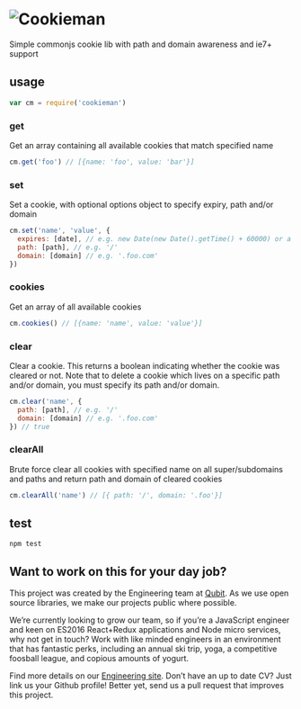 #  ![Cookieman](https://cloud.githubusercontent.com/assets/640611/11089200/f075ee22-885f-11e5-8cda-d620b6b79c69.png)
Simple commonjs cookie lib with path and domain awareness and ie7+ support


## usage    
```javascript
var cm = require('cookieman')
```

### get
Get an array containing all available cookies that match specified name
```javascript
cm.get('foo') // [{name: 'foo', value: 'bar'}]
```

### set
Set a cookie, with optional options object to specify expiry, path and/or domain
```javascript
cm.set('name', 'value', {
  expires: [date], // e.g. new Date(new Date().getTime() + 60000) or a timestamp
  path: [path], // e.g. '/'
  domain: [domain] // e.g. '.foo.com'
})
```

### cookies
Get an array of all available cookies
```javascript
cm.cookies() // [{name: 'name', value: 'value'}]
```

### clear
Clear a cookie. This returns a boolean indicating whether the cookie was cleared or not.
Note that to delete a cookie which lives on a specific path and/or domain, you must specify its path and/or domain.
```javascript
cm.clear('name', {
  path: [path], // e.g. '/'
  domain: [domain] // e.g. '.foo.com'
}) // true
```

### clearAll
Brute force clear all cookies with specified name on all super/subdomains and paths and return path and domain of cleared cookies
```javascript
cm.clearAll('name') // [{ path: '/', domain: '.foo'}]
```
## test

```
npm test
```

## Want to work on this for your day job?

This project was created by the Engineering team at [Qubit](http://www.qubit.com). As we use open source libraries, we make our projects public where possible.

We’re currently looking to grow our team, so if you’re a JavaScript engineer and keen on ES2016 React+Redux applications and Node micro services, why not get in touch? Work with like minded engineers in an environment that has fantastic perks, including an annual ski trip, yoga, a competitive foosball league, and copious amounts of yogurt.

Find more details on our [Engineering site](https://eng.qubit.com). Don’t have an up to date CV? Just link us your Github profile! Better yet, send us a pull request that improves this project.
